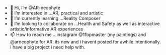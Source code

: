 - 👋 Hi, I’m @AR-neophyte
- 👀 I’m interested in ...AR, practical and artistic
- 🌱 I’m currently learning ...Reality Composer
- 💞️ I’m looking to collaborate on ...Health and Safety as well as interactive artistic/informative AR experiences 
- 📫 How to reach me ...instagram @11bpmaster (my paintings) and @arneophyte for AR. its new and i havent posted for awhile intentionally. i have a big project i need help with.

<!---
AR-neophyte/AR-neophyte is a ✨ special ✨ repository because its `README.md` (this file) appears on your GitHub profile.
You can click the Preview link to take a look at your changes.
--->

